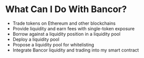 # What Can I Do With Bancor?

* Trade tokens on Ethereum and other blockchains
* Provide liquidity and earn fees with single-token exposure
* Borrow against a liquidity position in a liquidity pool&#x20;
* Deploy a liquidity pool
* Propose a liquidity pool for whitelisting
* Integrate Bancor liquidity and trading into my smart contract




